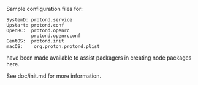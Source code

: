 Sample configuration files for:
```
SystemD: protond.service
Upstart: protond.conf
OpenRC:  protond.openrc
         protond.openrcconf
CentOS:  protond.init
macOS:    org.proton.protond.plist
```
have been made available to assist packagers in creating node packages here.

See doc/init.md for more information.
